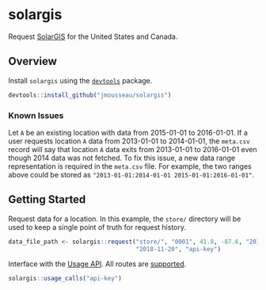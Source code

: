 # solargis
Request [SolarGIS](https://solargis.info) for the United States and Canada.

## Overview
Install `solargis` using the [`devtools`](https://github.com/hadley/devtools) 
package.
```R
devtools::install_github("jmousseau/solargis")
```

### Known Issues

Let `A` be an existing location with data from 2015-01-01 to 2016-01-01. If a 
user requests location `A` data from 2013-01-01 to 2014-01-01, the `meta.csv`
record will say that location `A` data exits from 2013-01-01 to 2016-01-01
even though 2014 data was not fetched. To fix this issue, a new data range
representation is required in the `meta.csv` file. For example, the two
ranges above could be stored as `"2013-01-01:2014-01-01 2015-01-01:2016-01-01"`.

## Getting Started

Request data for a location. In this example, the `store/` directory will be
used to keep a single point of truth for request history.
``` R
data_file_path <- solargis::request("store/", "0001", 41.8, -87.6, "2017-03-08",
                                    "2018-11-20", "api-key")
```

Interface with the 
[Usage API](https://wiki.solargis.com/display/public/Usage+API). All routes are
[supported](R/usage.R).
```R
solargis::usage_calls("api-key")
```
